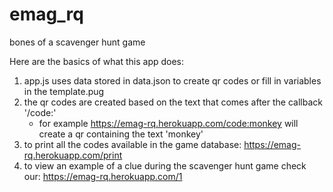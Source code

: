 # emag_rq
bones of a scavenger hunt game


Here are the basics of what this app does:

1. app.js uses data stored in data.json to create qr codes or fill in variables in the template.pug
2. the qr codes are created based on the text that comes after the callback '/code:'
    - for example https://emag-rq.herokuapp.com/code:monkey will create a qr containing the text 'monkey'
3. to print all the codes available in the game database: https://emag-rq.herokuapp.com/print
4. to view an example of a clue during the scavenger hunt game check our: https://emag-rq.herokuapp.com/1
